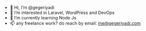 - 👋 Hi, I’m @gegeriyadi
- 👀 I’m interested in Laravel, WordPress and DevOps
- 🌱 I’m currently learning Node Js
- 📫 any freelance work? do reach by email: me@gegeriyadi.com

<!---
gegeriyadi/gegeriyadi is a ✨ special ✨ repository because its `README.md` (this file) appears on your GitHub profile.
You can click the Preview link to take a look at your changes.
--->
